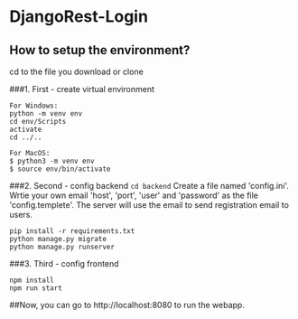# DjangoRest-Login

## How to setup the environment?

cd to the file you download or clone

###1. First - create virtual environment
```
For Windows:
python -m venv env
cd env/Scripts
activate
cd ../..

For MacOS:
$ python3 -m venv env
$ source env/bin/activate
```

###2. Second - config backend
`cd backend`
Create a file named 'config.ini'.
Wrtie your own email 'host', 'port', 'user' and 'password' as the file 'config.templete'.
The server will use the email to send registration email to users.
```
pip install -r requirements.txt
python manage.py migrate
python manage.py runserver
```

###3. Third - config frontend
```
npm install
npm run start
```

##Now, you can go to http://localhost:8080 to run the webapp.
